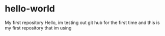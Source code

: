 # hello-world
My first repository
Hello, im testing out git hub for the first time and this is my first repository that im using
